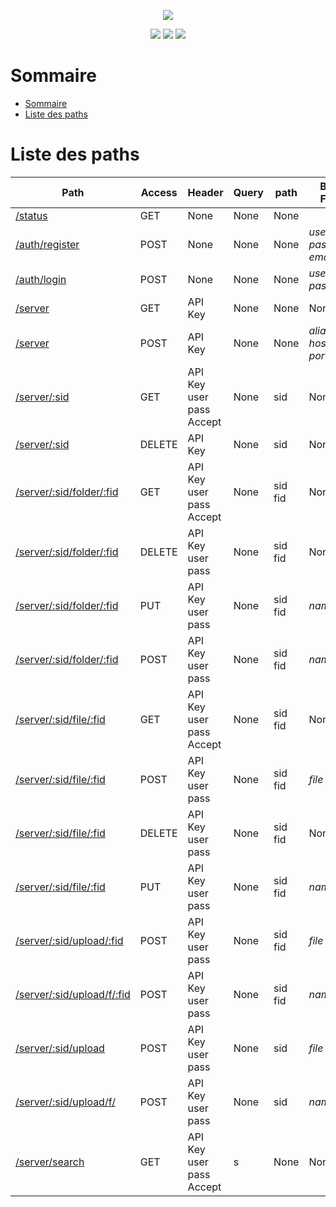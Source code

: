 <p align="center">
<img src="https://see.fontimg.com/api/renderfont4/1GVgg/eyJyIjoiZnMiLCJoIjoxMTYsInciOjEwMDAsImZzIjoxMTYsImZnYyI6IiM5ODc0MDgiLCJiZ2MiOiIjRkZGRkZGIiwidCI6MX0/RmxvcEJveA/kingsman-demo.png">
</p>
<p align="center">
<img src="https://img.shields.io/github/languages/code-size/Rouxhero/FlopBox_api?style=plastic">
<img src="https://img.shields.io/github/v/release/Rouxhero/FlopBox_api?display_name=tag&style=plastic">
<img src="https://img.shields.io/website?down_color=red&down_message=error&label=Public%20api%20state%20&up_message=online&url=http%3A%2F%2Fapi.givemecoffee.ninja%3A8080%2Fstatus">
</p>

# Sommaire
- [Sommaire](#sommaire)
- [Liste des paths](#liste-des-paths)

# Liste des paths


| Path                            | Access | Header                                  | Query | path         | Body Form                           | Response  Type                                                                     | Response Body   |
|---------------------------------|--------|-----------------------------------------|-------|--------------|-------------------------------------|------------------------------------------------------------------------------------|-----------------|
| [/status]()                     | GET    | None                                    | None  | None         |                                     | text/HTML                                                                          | **Page**        |
| [/auth/register]()              | POST   | None                                    | None  | None         | *username*<br>*password*<br>*email* | text/plain                                                                         | **API Key**     |
| [/auth/login]()                 | POST   | None                                    | None  | None         | *username*<br>*password*            | text/plain                                                                         | **API Key**     |
| [/server]()                     | GET    | API Key                                 | None  | None         | None                                | application/json                                                                   | **Server List** |
| [/server]()                     | POST   | API Key                                 | None  | None         | *alias*<br>*host*<br>*port*         | text/plain                                                                         | **Message**     |
| [/server/:sid]()                | GET    | API Key <br> user <br> pass <br> Accept | None  | sid          | None                                | application/json<br>application/xml                                                | **Folder List** |
| [/server/:sid]()                | DELETE | API Key                                 | None  | sid          | None                                | text/plain                                                                         | **Message**     |
 | [ /server/:sid/folder/:fid]()   | GET    | API Key <br> user <br> pass <br> Accept | None  | sid <br> fid | None                                | application/json<br>application/xml                                                | **Folder List** |
| [/server/:sid/folder/:fid]()    | DELETE | API Key <br> user <br> pass             | None  | sid <br> fid | None                                | text/plain                                                                         | **Message**     |
| [/server/:sid/folder/:fid]()    | PUT    | API Key <br> user <br> pass             | None  | sid <br> fid | *name*                              | text/plain                                                                         | **Message**     |
| [/server/:sid/folder/:fid]()    | POST   | API Key <br> user <br> pass             | None  | sid <br> fid | *name*                              | text/plain                                                                         | **Message**     |
 | [ /server/:sid/file/:fid]()     | GET    | API Key <br> user <br> pass <br> Accept | None  | sid <br> fid | None                                | application/octet-stream <br> text/plain <br>application/json <br> application/xml | **File**        |
 | [ /server/:sid/file/:fid]()     | POST   | API Key <br> user <br> pass             | None  | sid <br> fid | *file*                              | text/plain                                                                         | **Message**     |
 | [ /server/:sid/file/:fid]()     | DELETE | API Key <br> user <br> pass             | None  | sid <br> fid | None                                | text/plain                                                                         | **Message**     |
 | [ /server/:sid/file/:fid]()     | PUT    | API Key <br> user <br> pass             | None  | sid <br> fid | *name*                              | text/plain                                                                         | **Message**     |
 | [ /server/:sid/upload/:fid]()   | POST   | API Key <br> user <br> pass             | None  | sid <br> fid | *file*                              | text/plain                                                                         | **Message**     |
 | [ /server/:sid/upload/f/:fid]() | POST   | API Key <br> user <br> pass             | None  | sid <br> fid | *name*                              | text/plain                                                                         | **Message**     |
 | [ /server/:sid/upload]()        | POST   | API Key <br> user <br> pass             | None  | sid          | *file*                              | text/plain                                                                         | **Message**     |
 | [ /server/:sid/upload/f/]()     | POST   | API Key <br> user <br> pass             | None  | sid          | *name*                              | text/plain                                                                         | **Message**     |
 | [ /server/search]()             | GET    | API Key <br> user <br> pass <br> Accept | s     | None         | None                                | application/json<br>application/xml                                                | **File List**   |


